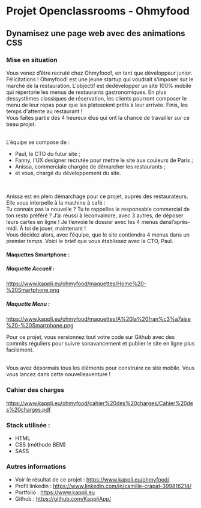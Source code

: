 # Projet Openclassrooms - Ohmyfood
## Dynamisez une page web avec des animations CSS

### Mise en situation

Vous venez d’être recruté chez Ohmyfood!, en tant que développeur junior. Félicitations !
Ohmyfood! est une jeune startup qui voudrait s'imposer sur le marché de la restauration. L'objectif est dedévelopper un site 100% mobile qui répertorie les menus de restaurants gastronomiques. En plus dessystèmes classiques de réservation, les clients pourront composer le menu de leur repas pour que les platssoient prêts à leur arrivée. Finis, les temps d'attente au restaurant ! </br>
Vous faites partie des 4 heureux élus qui ont la chance de travailler sur ce beau projet. </br></br>

L’équipe se compose de : </br>
- Paul, le CTO du futur site ;
- Fanny, l’UX designer recrutée pour mettre le site aux couleurs de Paris ;
- Anissa, commerciale chargée de démarcher les restaurants ;
- et vous, chargé du développement du site.
</br>

Anissa est en plein démarchage pour ce projet, auprès des restaurateurs. Elle vous interpelle à la machine à café :
</br>
Tu connais pas la nouvelle ? Tu te rappelles le responsable commercial de ton resto préféré ? J’ai réussi à leconvaincre, avec 3 autres, de déposer leurs cartes en ligne ! Je t’envoie le dossier avec les 4 menus dansl’après-midi. À toi de jouer, maintenant !
</br>
Vous décidez alors, avec l’équipe, que le site contiendra 4 menus dans un premier temps. Voici le
brief
que vous établissez avec le CTO, Paul.

#### Maquettes Smartphone : 
##### Maquette Accueil :
https://www.kappli.eu/ohmyfood/maquettes/Home%20-%20Smartphone.png

##### Maquette Menu : 
https://www.kappli.eu/ohmyfood/maquettes/A%20la%20fran%c3%a7aise%20-%20Smartphone.png

Pour ce projet, vous versionnez tout votre code sur Github avec des commits réguliers pour suivre sonavancement et publier le site en ligne plus facilement. </br></br>

Vous avez désormais tous les éléments pour construire ce site mobile. Vous vous lancez dans cette nouvelleaventure ! </br>

### Cahier des charges 

https://www.kappli.eu/ohmyfood/cahier%20des%20charges/Cahier%20des%20charges.pdf

### Stack utilisée :
- HTML
- CSS (méthode BEM)
- SASS

### Autres informations
- Voir le résultat de ce projet : https://www.kappli.eu/ohmyfood/
- Profil linkedin : https://www.linkedin.com/in/camille-crapat-399816214/
- Portfolio : https://www.kappli.eu
- Github : https://github.com/KappliApp/
